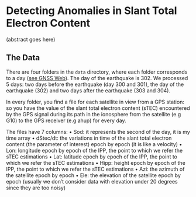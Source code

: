 # Detecting Anomalies in Slant Total Electron Content

(abstract goes here)

## The Data

There are four folders in the `data` directory, where each folder 
corresponds to a day ([see GNSS Web](http://navigationservices.agi.com/GNSSWeb/)). 
The day of the earthquake is 302. We processed 5 days: two days before 
the earthquake (day 300 and 301), the day of the earthquake (302) and 
two days after the earthquake (303 and 304).

In every folder, you find a file for each satellite in view from a GPS 
station: so you have the value of the slant total electron content 
(sTEC) encountered by the GPS signal during its path in the ionosphere 
from the satellite (e.g G10) to the GPS receiver (e.g ahup) for every 
day.

The files have 7 columns:
•	Sod: it represents the second of the day, it is my time array
•	dStec/dt: the variations in time of the slant total electron 
content (the parameter of interest) epoch by epoch (it is like a velocity)
•	Lon: longitude epoch by epoch of the IPP, the point to which we refer 
the sTEC estimations
•	Lat: latitude epoch by epoch of the IPP, the point to which we refer 
the sTEC estimations
•	Hipp: height epoch by epoch of the IPP, the point to which we refer 
the sTEC estimations
•	Azi: the azimuth of the satellite epoch by epoch
•	Ele: the elevation of the satellite epoch by epoch (usually we 
don’t consider data with elevation under 20 degrees since they are too 
noisy)

